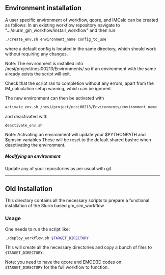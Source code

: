 ## Environment installation

A user specific environment of workflow, qcore, and IMCalc can be created as follows:
In an existing workflow repository navigate to ".../slurm_gm_workflow/install_workflow" 
and then run 
```bash
./create_env.sh environment_name config_to_use
```
where a default config is located in the same directory, which should
work without requiring any changes.

Note: The environment is installed into /nesi/project/nesi00213/Environments/
so if an environment with the same already exists the script will exit.

Check that the script ran to completion without any errors, 
apart from the IM_calculation setup warning, which can be ignored.

The new environment can then be activated with 
```bash
activate_env.sh /nesi/project/nesi00213/Environments/environment_name
```

and deactivated with 
```bash
deactivate_env.sh
```

Note: Activating an environment will update your $PYTHONPATH and $gmsim variables
These will be reset to the default shared bashrc when deactivating the environment.

##### Modifying an environment
Update any of your repositories as per usual with git



-----------------------------------------------------------

## Old Installation

This directory contains all the necessary scripts to prepare
a functional installation of the Slurm based gm_sim_workflow

### Usage

One needs to run the script like:
```bash
./deploy_workflow.sh $TARGET_DIRECTORY
```

This will create all the necessary directories and copy a bunch of files to `$TARGET_DIRECTORY`. 

Note: you need to have the qcore and EMOD3D codes on `$TARGET_DIRECTORY` for the full workflow to function.



